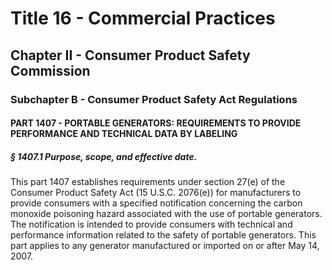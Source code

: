 
# Title 16 - Commercial Practices
## Chapter II - Consumer Product Safety Commission
### Subchapter B - Consumer Product Safety Act Regulations
#### PART 1407 - PORTABLE GENERATORS: REQUIREMENTS TO PROVIDE PERFORMANCE AND TECHNICAL DATA BY LABELING
##### § 1407.1 Purpose, scope, and effective date.

This part 1407 establishes requirements under section 27(e) of the Consumer Product Safety Act (15 U.S.C. 2076(e)) for manufacturers to provide consumers with a specified notification concerning the carbon monoxide poisoning hazard associated with the use of portable generators. The notification is intended to provide consumers with technical and performance information related to the safety of portable generators. This part applies to any generator manufactured or imported on or after May 14, 2007.
